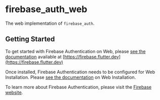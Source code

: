 # firebase_auth_web

The web implementation of `firebase_auth`.

## Getting Started

To get started with Firebase Authentication on Web,
please [see the documentation](https://firebase.flutter.dev/docs/auth/overview)
available at [https://firebase.flutter.dev](https://firebase.flutter.dev)

Once installed, Firebase Authentication needs to be configured for Web Installation.
Please [see the documentation](https://firebase.flutter.dev/docs/auth/overview#3-web-only-add-the-sdk) on Web
Installation.

To learn more about Firebase Authentication, please visit
the [Firebase website](https://firebase.google.com/products/auth).
